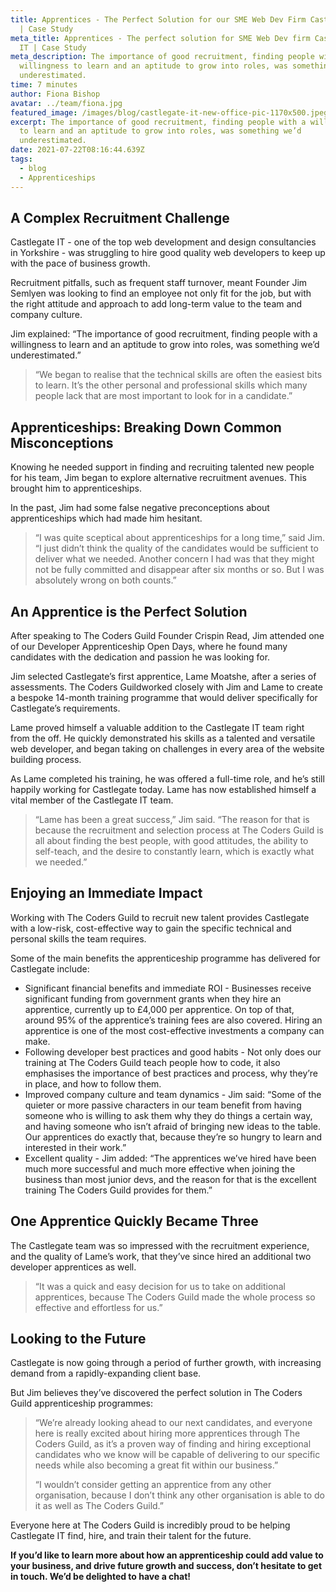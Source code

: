 ```yaml
---
title: Apprentices - The Perfect Solution for our SME Web Dev Firm Castlegate IT
  | Case Study
meta_title: Apprentices - The perfect solution for SME Web Dev firm Castlegate
  IT | Case Study
meta_description: The importance of good recruitment, finding people with a
  willingness to learn and an aptitude to grow into roles, was something we’d
  underestimated.
time: 7 minutes
author: Fiona Bishop
avatar: ../team/fiona.jpg
featured_image: /images/blog/castlegate-it-new-office-pic-1170x500.jpeg
excerpt: The importance of good recruitment, finding people with a willingness
  to learn and an aptitude to grow into roles, was something we’d
  underestimated.
date: 2021-07-22T08:16:44.639Z
tags:
  - blog
  - Apprenticeships
---
```

## A Complex Recruitment Challenge

Castlegate IT - one of the top web development and design consultancies in Yorkshire - was struggling to hire good quality web developers to keep up with the pace of business growth. 

Recruitment pitfalls, such as frequent staff turnover, meant Founder Jim Semlyen was looking to find an employee not only fit for the job, but with the right attitude and approach to add long-term value to the team and company culture.

Jim explained: “The importance of good recruitment, finding people with a willingness to learn and an aptitude to grow into roles, was something we’d underestimated.”

> “We began to realise that the technical skills are often the easiest bits to learn. It’s the other personal and professional skills which many people lack that are most important to look for in a candidate.” 

## Apprenticeships: Breaking Down Common Misconceptions

Knowing he needed support in finding and recruiting talented new people for his team, Jim began to explore alternative recruitment avenues. This brought him to apprenticeships. 

In the past, Jim had some false negative preconceptions about apprenticeships which had made him hesitant. 

> “I was quite sceptical about apprenticeships for a long time,” said Jim. “I just didn’t think the quality of the candidates would be sufficient to deliver what we needed. Another concern I had was that they might not be fully committed and disappear after six months or so. But I was absolutely wrong on both counts.”

## An Apprentice is the Perfect Solution 

After speaking to The Coders Guild Founder Crispin Read, Jim attended one of our Developer Apprenticeship Open Days, where he found many candidates with the dedication and passion he was looking for.

Jim selected Castlegate’s first apprentice, Lame Moatshe, after a series of assessments. The Coders Guildworked closely with Jim and Lame to create a bespoke 14-month training programme that would deliver specifically for Castlegate’s requirements.

Lame proved himself a valuable addition to the Castlegate IT team right from the off. He quickly demonstrated his skills as a talented and versatile web developer, and began taking on challenges in every area of the website building process. 

As Lame completed his training, he was offered a full-time role, and he’s still happily working for Castlegate today. Lame has now established himself a vital member of the Castlegate IT team.

> “Lame has been a great success,” Jim said. “The reason for that is because the recruitment and selection process at The Coders Guild is all about finding the best people, with good attitudes, the ability to self-teach, and the desire to constantly learn, which is exactly what we needed.”

## Enjoying an Immediate Impact

Working with The Coders Guild to recruit new talent provides Castlegate with a low-risk, cost-effective way to gain the specific technical and personal skills the team requires. 

Some of the main benefits the apprenticeship programme has delivered for Castlegate include: 

* Significant financial benefits and immediate ROI - Businesses receive significant funding from government grants when they hire an apprentice, currently up to £4,000 per apprentice. On top of that, around 95% of the apprentice’s training fees are also covered. Hiring an apprentice is one of the most cost-effective investments a company can make. 
* Following developer best practices and good habits - Not only does our training at The Coders Guild teach people how to code, it also emphasises the importance of best practices and process, why they’re in place, and how to follow them. 
* Improved company culture and team dynamics - Jim said: “Some of the quieter or more passive characters in our team benefit from having someone who is willing to ask them why they do things a certain way, and having someone who isn’t afraid of bringing new ideas to the table. Our apprentices do exactly that, because they’re so hungry to learn and interested in their work.”
* Excellent quality - Jim added: “The apprentices we’ve hired have been much more successful and much more effective when joining the business than most junior devs, and the reason for that is the excellent training The Coders Guild provides for them.”

## One Apprentice Quickly Became Three 

The Castlegate team was so impressed with the recruitment experience, and the quality of Lame’s work, that they’ve since hired an additional two developer apprentices as well. 

> “It was a quick and easy decision for us to take on additional apprentices, because The Coders Guild made the whole process so effective and effortless for us.”

## Looking to the Future 

Castlegate is now going through a period of further growth, with increasing demand from a rapidly-expanding client base.

But Jim believes they’ve discovered the perfect solution in The Coders Guild apprenticeship programmes:

> “We’re already looking ahead to our next candidates, and everyone here is really excited about hiring more apprentices through The Coders Guild, as it’s a proven way of finding and hiring exceptional candidates who we know will be capable of delivering to our specific needs while also becoming a great fit within our business.”
>
> “I wouldn’t consider getting an apprentice from any other organisation, because I don’t think any other organisation is able to do it as well as The Coders Guild.”

Everyone here at The Coders Guild is incredibly proud to be helping Castlegate IT find, hire, and train their talent for the future.  

**If you’d like to learn more about how an apprenticeship could add value to your business, and drive future growth and success, don’t hesitate to get in touch. We’d be delighted to have a chat!**